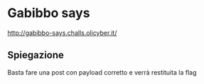 # Gabibbo says

http://gabibbo-says.challs.olicyber.it/

## Spiegazione

Basta fare una post con payload corretto e verrà restituita la flag